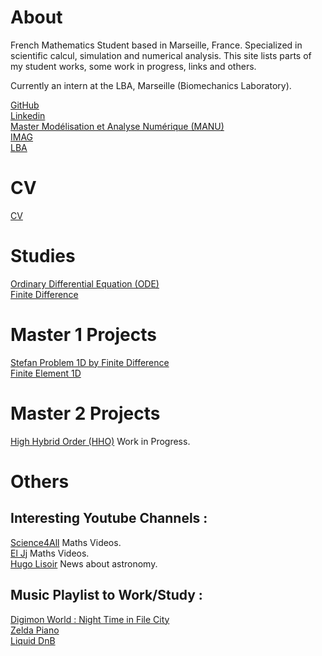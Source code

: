 # About  

French Mathematics Student based in Marseille, France. Specialized in scientific calcul, simulation and numerical analysis.
This site lists parts of my student works, some work in progress, links and others.  
  
Currently an intern at the LBA, Marseille (Biomechanics Laboratory).

[GitHub](https://github.com/Cyrile-Duquenoy)  
[Linkedin](https://www.linkedin.com/in/cyrile-duquenoy-110420296/)  
[Master Modélisation et Analyse Numérique (MANU)](https://formations.umontpellier.fr/fr/formations/master-XB/master-mathematiques-ME157/modelisation-et-analyse-numerique-manu-PR493.html)  
[IMAG](https://imag.umontpellier.fr/)  
[LBA](https://lba.univ-gustave-eiffel.fr/)  
  

# CV  
[CV](/CV/CV_LateX.pdf)  

# Studies 

[Ordinary Differential Equation (ODE)](/EDO)  
[Finite Difference](/Finite_Difference)  

# Master 1 Projects  

[Stefan Problem 1D by Finite Difference](/TER)  
[Finite Element 1D](/FEM)

# Master 2 Projects  

[High Hybrid Order (HHO)](/HHO) Work in Progress.  

# Others

## Interesting Youtube Channels :  
[Science4All](https://www.youtube.com/@le_science4all) Maths Videos.  
[El Jj](https://www.youtube.com/@ElJj) Maths Videos.  
[Hugo Lisoir](https://www.youtube.com/@hugolisoiryoutube) News about astronomy.

## Music Playlist to Work/Study :  
[Digimon World : Night Time in File City](https://www.youtube.com/watch?v=A-mfe5JuEeI&t=577s)  
[Zelda Piano](https://www.youtube.com/watch?v=ji7I9hoFab0)  
[Liquid DnB](https://www.youtube.com/watch?v=Ktc23EfaMHg)  



